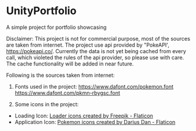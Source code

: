 # UnityPortfolio
A simple project for portfolio showcasing

Disclaimer:
This project is not for commercial purpose, most of the sources are taken from internet.
The project use api provided by "PokeAPI', https://pokeapi.co/. Currently the data is not yet being cached from every call, which violeted the rules of the api provider, so please use with care. The cache functionality will be added in near future.


Following is the sources taken from internet:
1. Fonts used in the project:
https://www.dafont.com/pokemon.font
https://www.dafont.com/pkmn-rbygsc.font

2. Some icons in the project:
- Loading Icon:
<a href="https://www.flaticon.com/free-icons/loader" title="loader icons">Loader icons created by Freepik - Flaticon</a>
- Application Icon:
<a href="https://www.flaticon.com/free-icons/pokemon" title="pokemon icons">Pokemon icons created by Darius Dan - Flaticon</a>
